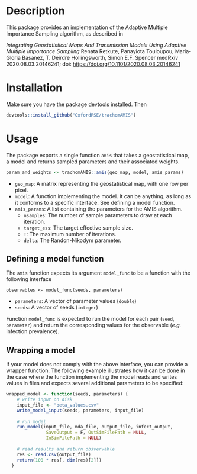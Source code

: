 # Description

This package provides an implementation of the Adaptive Multiple
Importance Sampling algorithm, as described in 

_Integrating Geostatistical Maps And Transmission Models Using Adaptive Multiple Importance Sampling_
Renata Retkute, Panayiota Touloupou, Maria-Gloria Basanez, T. Deirdre Hollingsworth, Simon E.F. Spencer
medRxiv 2020.08.03.20146241; doi: https://doi.org/10.1101/2020.08.03.20146241 

# Installation

Make sure you have the package [devtools](https://devtools.r-lib.org/)
installed. Then

```R
devtools::install_github("OxfordRSE/trachomAMIS")
```

# Usage

The package exports a single function `amis` that takes a
geostatistical map, a model and returns sampled parameters and their
associated weights.

```R
param_and_weights <- trachomAMIS::amis(geo_map, model, amis_params)
```

- `geo_map`: A matrix representing the geostatistical map, with one
  row per pixel.
- `model`: A function implementing the model. It can be anything, as
  long as it conforms to a specific interface. See defining a model
  function.
- `amis_params`: A list containing the parameters for the AMIS algorithm.
  - `nsamples`: The number of sample parameters to draw at each iteration.
  - `target_ess`: The target effective sample size.
  - `T`: The maximum number of iterations.
  - `delta`: The Randon-Nikodym parameter.
  
## Defining a model function

The `amis` function expects its argument `model_func` to be a function with the 
following interface

```
observables <- model_func(seeds, parameters)
```

- `parameters`: A vector of parameter values (`double`)
- `seeds`: A vector of seeds (`integer`)

Function `model_func` is expected to run the model for each pair
(`seed`, `parameter`) and return the corresponding values for the
observable (_e.g._ infection prevalence).

## Wrapping a model

If your model does not comply with the above interface, you can
provide a wrapper function. The following example illustrates how it
can be done in the case where the function implementing the model
reads and writes values in files and expects several additional
parameters to be specified:

```R
wrapped_model <- function(seeds, parameters) {
	# write input on disk
	input_file <- "beta_values.csv"
    write_model_input(seeds, parameters, input_file)
	
	# run model
    run_model(input_file, mda_file, output_file, infect_output,
               SaveOutput = F, OutSimFilePath = NULL,
               InSimFilePath = NULL)
			   
	# read results and return obsvervable
    res <- read.csv(output_file)
    return(100 * res[, dim(res)[2]])
  }
```
